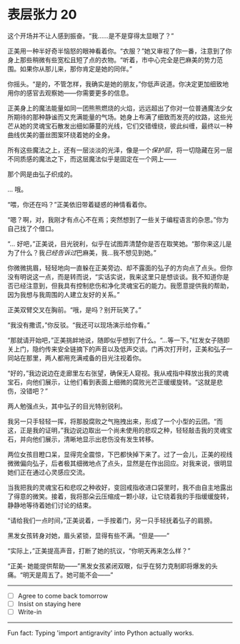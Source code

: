 # 表层张力 20

这个开场并不让人感到振奋。“我……是不是穿得太显眼了？”

正美用一种半好奇半恼怒的眼神看着你。“衣服？”她又审视了你一番，注意到了你身上那些稍微有些宽松且短了点的衣物。“听着，市中心完全是巴麻美的势力范围。如果你从那儿来，那你肯定是她的同伴。”

你摇头。“是的，不管怎样，我确实是她的朋友，”你低声说道。你决定更加细致地用你的感官去观察她——你需要更多的信息。

正美身上的魔法能量如同一团熊熊燃烧的火焰，远远超出了你对一位普通魔法少女所期待的那种静谧而又充满能量的气场。她身上布满了细致而发亮的纹路，这些光芒从她的灵魂宝石散发出细如藤蔓的光线，它们交错缠绕，彼此纠缠，最终以一种曲线优美的蕾丝图案环绕着她的全身。

所有这些魔法之上，还有一层淡淡的光泽，像是一个*保护层*，将一切隐藏在另一层不同质感的魔法之下，而这层魔法似乎是固定在一个网上——

那个网是由弘子织成的。

... 哦。

“喂，你还在吗？”正美依旧带着疑惑的神情看着你。

“嗯？啊，对，我刚才有点心不在焉；突然想到了一些关于编程语言的杂思。”你为自己找了个借口。

“... 好吧，”正美说，目光锐利，似乎在试图弄清楚你是否在取笑她。“那你来这儿是为了什么？我*已经告诉过*巴麻美，我...我不想见到她。”

你微微挑眉，轻轻地向一直躲在正美旁边、却不露面的弘子的方向点了点头。但你没有明说这一点，而是转而说，“实话实说，我来这里只是想谈谈。我不知道你是否已经注意到，但我具有控制悲伤和净化灵魂宝石的能力。我愿意提供我的帮助，因为我想与我周围的人建立友好的关系。”

正美双臂交叉在胸前。“哦，是吗？别开玩笑了。”

“我没有撒谎，”你反驳。“我还可以现场演示给你看。”

“那就请开始吧，”正美挑衅地说，随即似乎想到了什么。“...等一下。”红发女子随即关上门，隐约传来安全链摘下的声音以及低声交谈。门再次打开时，正美和弘子一同站在那里，两人都用充满戒备的目光注视着你。

“好的，”我边说边在走廊里左右张望，确保无人窥视。我从戒指中释放出我的灵魂宝石，向他们展示，让他们看到表面上细微的腐败光芒正缓缓旋转。“这就是悲伤，没错吧？”

两人勉强点头，其中弘子的目光特别锐利。

我另一只手轻轻一挥，将那股腐败之气拖拽出来，形成了一个小型的云团。“而这，正是我的证明，”我边说边取出一个尚未使用的悲叹之种，轻轻敲击我的灵魂宝石，并向他们展示，清晰地显示出悲伤没有发生转移。

两位女孩目瞪口呆，显得完全震惊，下巴都快掉下来了。过了一会儿，正美的视线微微偏向弘子，后者极其细微地点了点头，显然是在作出回应。对我来说，很明显她们正在通过心灵感应交流。

当我把我的灵魂宝石和悲叹之种收好，变回戒指收进口袋里时，我不由自主地露出了得意的微笑。接着，我将那朵云压缩成一颗小球，让它绕着我的手指缓缓旋转，静静地等待着她们讨论的结束。

“请给我们一点时间，”正美说着，一手按着门，另一只手轻抚着弘子的肩膀。

黑发女孩转身对她，眉头紧锁，显得有些不满。“但是——”

“实际上，”正美提高声音，打断了她的抗议，“你明天再来怎么样？”

“正美- 她能提供帮助——”黑发女孩紧闭双眼，似乎在努力克制即将爆发的头痛。“明天是周五了。她可能不会——”

---

- [ ] Agree to come back tomorrow
- [ ] Insist on staying here
- [ ] Write-in

---

Fun fact: Typing 'import antigravity' into Python actually works.
